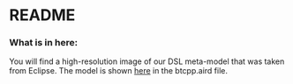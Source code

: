# README #


### What is in here: ###
You will find a high-resolution image of our DSL meta-model that was taken from Eclipse. The model is shown [here](btcpp/model) in the btcpp.aird file.
